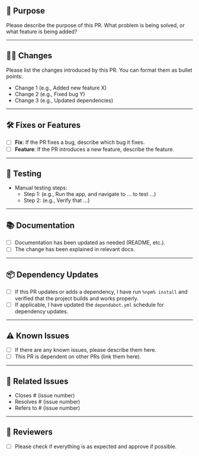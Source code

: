 ## 🚀 Purpose

Please describe the purpose of this PR. What problem is being solved, or what feature is being added?

---

## 🧑‍💻 Changes

Please list the changes introduced by this PR. You can format them as bullet points:

- Change 1 (e.g., Added new feature X)
- Change 2 (e.g., Fixed bug Y)
- Change 3 (e.g., Updated dependencies)

---

## 🛠️ Fixes or Features

- [ ] **Fix**: If the PR fixes a bug, describe which bug it fixes.
- [ ] **Feature**: If the PR introduces a new feature, describe the feature.

---

## 🔬 Testing

- Manual testing steps:
    - Step 1: (e.g., Run the app, and navigate to ... to test ...)
    - Step 2: (e.g., Verify that ...)

---

## 📚 Documentation

- [ ] Documentation has been updated as needed (README, etc.).
- [ ] The change has been explained in relevant docs.

---

## 📦 Dependency Updates

- [ ] If this PR updates or adds a dependency, I have run `%npm% install` and verified that the project builds and works properly.
- [ ] If applicable, I have updated the `dependabot.yml` schedule for dependency updates.

---

## ⚠️ Known Issues

- [ ] If there are any known issues, please describe them here.
- [ ] This PR is dependent on other PRs (link them here).

---

## 🔄 Related Issues

- Closes # (issue number)
- Resolves # (issue number)
- Refers to # (issue number)

---

## 👀 Reviewers

- [ ] Please check if everything is as expected and approve if possible.